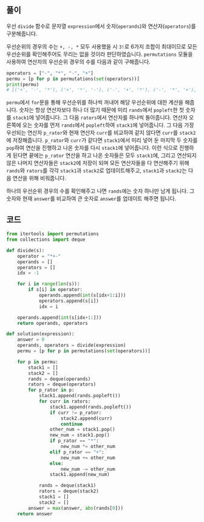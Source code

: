 ## 풀이

우선 `divide` 함수로 문자열 `expression`에서 숫자(`operands`)와 연산자(`operators`)를 구분해줍니다.

우선순위의 경우의 수는 `+, -, *` 모두 사용했을 시 `3!`로 6가지 조합이 최대이므로 모든 우선순위를 확인해주어도 무리는 없을 것이라 판단하였습니다. `permutations` 모듈을 사용하여 연산자의 우선순위 경우의 수를 다음과 같이 구해줍니다.

```python
operators = ["-", "*", "-", "+"]
permu = [p for p in permutations(set(operators))]
print(permu)
# [('+', '-', '*'), ('+', '*', '-'), ('-', '+', '*'), ('-', '*', '+'), ('*', '+', '-'), ('*', '-', '+')]
```

`permu`에서 `for`문을 통해 우선순위를 하나씩 꺼내어 해당 우선순위에 대한 계산을 해줍니다. 숫자는 항상 연산자보다 하나 더 많기 때문에 미리 `rands`에서 `popleft`한 첫 숫자를 `stack1`에 넣어줍니다. 그 다음 `rators`에서 연산자를 하나씩 돌아줍니다. 연산자 오른쪽에 오는 숫자를 먼저 `rands`에서 `popleft`하여 `stack1`에 넣어줍니다. 그 다음 가장 우선되는 연산자 `p_rator`와 현재 연산자 `curr`를 비교하여 같지 않다면 `curr`를 `stack2`에 저장해줍니다. `p_rator`와 `curr`가 같다면 `stack1`에서 미리 넣어 둔 마지막 두 숫자를 `pop`하여 연산을 진행하고 나온 숫자를 다시 `stack1`에 넣어줍니다. 이런 식으로 진행하게 된다면 끝에는 `p_rator` 연산을 하고 나온 숫자들은 모두 `stack1`에, 그리고 연산되지 않은 나머지 연산자들은 `stack2`에 저장이 되며 모든 연산자들을 다 연산해주기 위해 `rands`와 `rators`를 각각 `stack1`과 `stack2`로 업데이트해주고, `stack1`과 `stack2`는 다음 연산을 위해 비워줍니다.

하나의 우선순위 경우의 수를 확인해주고 나면 `rands`에는 숫자 하나만 남게 됩니다. 그 숫자와 현재 `answer`를 비교하여 큰 숫자로 `answer`를 업데이트 해주면 됩니다.

## 코드

```python
from itertools import permutations
from collections import deque

def divide(s):
    operator = "*+-"
    operands = []
    operators = []
    idx = -1

    for i in range(len(s)):
        if s[i] in operator:
            operands.append(int(s[idx+1:i]))
            operators.append(s[i])
            idx = i

    operands.append(int(s[idx+1:]))
    return operands, operators

def solution(expression):
    answer = 0
    operands, operators = divide(expression)
    permu = [p for p in permutations(set(operators))]

    for p in permu:
        stack1 = []
        stack2 = []
        rands = deque(operands)
        rators = deque(operators)
        for p_rator in p:
            stack1.append(rands.popleft())
            for curr in rators:
                stack1.append(rands.popleft())
                if curr != p_rator:
                    stack2.append(curr)
                    continue
                other_num = stack1.pop()
                new_num = stack1.pop()
                if p_rator == "*":
                    new_num *= other_num
                elif p_rator == "+":
                    new_num += other_num
                else:
                    new_num -= other_num
                stack1.append(new_num)

            rands = deque(stack1)
            rators = deque(stack2)
            stack1 = []
            stack2 = []
        answer = max(answer, abs(rands[0]))
    return answer
```
